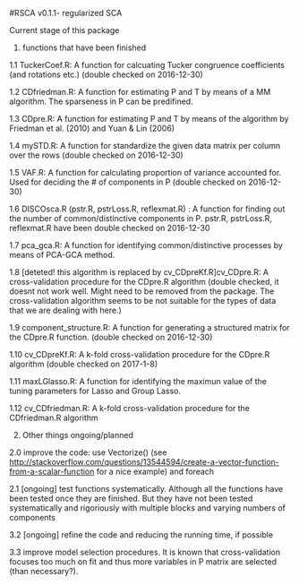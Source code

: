 #RSCA v0.1.1- regularized SCA 

Current stage of this package

1. functions that have been finished

  1.1 TuckerCoef.R: A function for calcuating Tucker congruence coefficients (and rotations etc.) (double checked on 2016-12-30)
  
  1.2 CDfriedman.R: A function for estimating P and T by means of a MM algorithm. The sparseness in P can be predifined. 
  
  1.3 CDpre.R: A function for estimating P and T by means of the algorithm by Friedman et al. (2010) and Yuan & Lin (2006)
  
  1.4 mySTD.R: A function for standardize the given data matrix per column over the rows (double checked on 2016-12-30)
  
  1.5 VAF.R: A function for calculating proportion of variance accounted for. Used for deciding the # of components in P (double checked on 2016-12-30)
  
  1.6 DISCOsca.R (pstr.R, pstrLoss.R, reflexmat.R) : A function for finding out the number of common/distinctive components in P. pstr.R, pstrLoss.R, reflexmat.R have been double checked on 2016-12-30
  
  1.7 pca_gca.R: A function for identifying common/distinctive processes by means of PCA-GCA method. 
  
  1.8 [deteted! this algorithm is replaced by cv_CDpreKf.R]cv_CDpre.R: A cross-validation procedure for the CDpre.R algorithm (double checked, it doesnt not work well. Might need to be removed from the package. The cross-validation algorithm seems to be not suitable for the types of data that we are dealing with here.)
  
  1.9 component_structure.R: A function for generating a structured matrix for the CDpre.R function. (double checked on 2016-12-30)
  
  1.10 cv_CDpreKf.R: A k-fold cross-validation procedure for the CDpre.R algorithm (double checked on 2017-1-8)
  
  1.11 maxLGlasso.R: A function for identifying the maximun value of the tuning parameters for Lasso and Group Lasso. 
  
  1.12 cv_CDfriedman.R: A k-fold cross-validation procedure for the CDfriedman.R algorithm
  
2. Other things ongoing/planned

  2.0 improve the code: use Vectorize() (see http://stackoverflow.com/questions/13544594/create-a-vector-function-from-a-scalar-function for a nice example) and foreach 

  2.1 [ongoing] test functions systematically. Although all the functions have been tested once they are finished. But they have not been tested systematically and rigoriously with multiple blocks and varying numbers of components
  
  3.2 [ongoing] refine the code and reducing the running time, if possible
  
  3.3 improve model selection procedures. It is known that cross-validation focuses too much on fit and thus more variables in P matrix are selected (than necessary?). 
  
  
